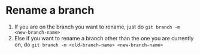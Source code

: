# Rename a branch

1. If you are on the branch you want to rename, just do `git branch -m <new-branch-name>`
2. Else if you want to rename a branch other than the one you are currently on, do `git branch -m <old-branch-name> <new-branch-name>`
